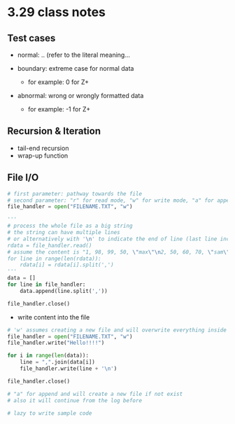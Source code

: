 # 3.29 class notes

## Test cases

* normal: .. (refer to the literal meaning...

* boundary: extreme case for normal data
    * for example: 0 for Z+

* abnormal: wrong or wrongly formatted data
    * for example: -1 for Z+

## Recursion & Iteration

* tail-end recursion
* wrap-up function

## File I/O

```python
# first parameter: pathway towards the file
# second parameter: "r" for read mode, "w" for write mode, "a" for append
file_handler = open("FILENAME.TXT", "w")

'''
# process the whole file as a big string
# the string can have multiple lines 
# or alternatively with '\n' to indicate the end of line (last line included)
rdata = file_handler.read()
# assume the content is "1, 98, 99, 50, \"max\"\n2, 50, 60, 70, \"sam\"\n"
for line in range(len(rdata)):
    rdata[i] = rdata[i].split(',')
'''
data = []
for line in file_handler:
    data.append(line.split(','))

file_handler.close()
```

* write content into the file

```python
# 'w' assumes creating a new file and will overwrite everything inside the file before 
file_handler = open("FILENAME.TXT", "w")
file_handler.write("Hello!!!!")

for i in range(len(data)):
    line = ",".join(data[i])
    file_handler.write(line + '\n')

file_handler.close()
```

```python
# "a" for append and will create a new file if not exist
# also it will continue from the log before

# lazy to write sample code
```